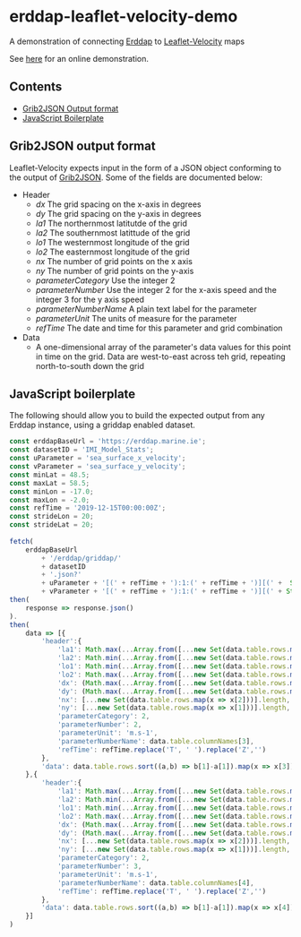 # erddap-leaflet-velocity-demo
A demonstration of connecting [Erddap](https://github.com) to [Leaflet-Velocity](https://github.com/danwild/leaflet-velocity) maps

See [here]() for an online demonstration.

## Contents
   - [Grib2JSON Output format](https://github.com/IrishMarineInstitute/erddap-leaflet-velocity-demo/blob/main/README.md#grib2json-output-format)
   - [JavaScript Boilerplate](https://github.com/IrishMarineInstitute/erddap-leaflet-velocity-demo/blob/main/README.md#javascript-boilerplate)

## Grib2JSON output format

Leaflet-Velocity expects input in the form of a JSON object conforming to the output of [Grib2JSON](https://github.com/cambecc/grib2json). Some of the fields are documented below:

- Header
    - _dx_ The grid spacing on the x-axis in degrees
    - _dy_ The grid spacing on the y-axis in degrees
    - _la1_ The northernmost latitutde of the grid
    - _la2_ The southernmost latittude of the grid
    - _lo1_ The westernmost longitude of the grid
    - _lo2_ The easternmost longitude of the grid
    - _nx_ The number of grid points on the x axis
    - _ny_ The number of grid points on the y-axis
    - _parameterCategory_ Use the integer 2
    - _parameterNumber_ Use the integer 2 for the x-axis speed and the integer 3 for the y axis speed
    - _parameterNumberName_ A plain text label for the parameter
    - _parameterUnit_ The units of measure for the parameter
    - _refTime_ The date and time for this parameter and grid combination
- Data
    - A one-dimensional array of the parameter's data values for this point in time on the grid. Data are west-to-east across teh grid, repeating north-to-south down the grid

## JavaScript boilerplate

The following should allow you to build the expected output from any Erddap instance, using a griddap enabled dataset.

```javascript
const erddapBaseUrl = 'https://erddap.marine.ie';
const datasetID = 'IMI_Model_Stats';
const uParameter = 'sea_surface_x_velocity';
const vParameter = 'sea_surface_y_velocity';
const minLat = 48.5;
const maxLat = 58.5;
const minLon = -17.0;
const maxLon = -2.0;
const refTime = '2019-12-15T00:00:00Z';
const strideLon = 20;
const strideLat = 20;
	
fetch(
	erddapBaseUrl 
		+ '/erddap/griddap/' 
		+ datasetID 
		+ '.json?' 
		+ uParameter + '[(' + refTime + '):1:(' + refTime + ')][(' +  String(minLat) + '):' + String(strideLat) + ':(' + String(maxLat) + ')][(' + String(minLon) + '):'+ String(strideLon) +':(' + String(maxLon) + ')],' 
		+ vParameter + '[(' + refTime + '):1:(' + refTime + ')][(' + String(minLat) + '):' + String(strideLat)+ ':(' + String(maxLat) + ')][(' + String(minLon) + '):' + String(strideLon) + ':(' + String(maxLon) + ')]').
then(
	response => response.json()
).
then(
	data => [{
		'header':{
			'la1': Math.max(...Array.from([...new Set(data.table.rows.map(x => x[1]))])),
			'la2': Math.min(...Array.from([...new Set(data.table.rows.map(x => x[1]))])),
			'lo1': Math.min(...Array.from([...new Set(data.table.rows.map(x => x[2]))])),
			'lo2': Math.max(...Array.from([...new Set(data.table.rows.map(x => x[2]))])),
			'dx': (Math.max(...Array.from([...new Set(data.table.rows.map(x => x[2]))])) - Math.min(...Array.from([...new Set(data.table.rows.map(x => x[2]))]))) / ([...new Set(data.table.rows.map(x => x[2]))].length - 1),
			'dy': (Math.max(...Array.from([...new Set(data.table.rows.map(x => x[1]))])) - Math.min(...Array.from([...new Set(data.table.rows.map(x => x[1]))]))) / ([...new Set(data.table.rows.map(x => x[1]))].length - 1),
			'nx': [...new Set(data.table.rows.map(x => x[2]))].length,
			'ny': [...new Set(data.table.rows.map(x => x[1]))].length,
			'parameterCategory': 2,
			'parameterNumber': 2,
			'parameterUnit': 'm.s-1',
			'parameterNumberName': data.table.columnNames[3],
			'refTime': refTime.replace('T', ' ').replace('Z','')
		}, 
		'data': data.table.rows.sort((a,b) => b[1]-a[1]).map(x => x[3])
	},{
		'header':{
			'la1': Math.max(...Array.from([...new Set(data.table.rows.map(x => x[1]))])),
			'la2': Math.min(...Array.from([...new Set(data.table.rows.map(x => x[1]))])),
			'lo1': Math.min(...Array.from([...new Set(data.table.rows.map(x => x[2]))])),
			'lo2': Math.max(...Array.from([...new Set(data.table.rows.map(x => x[2]))])),
			'dx': (Math.max(...Array.from([...new Set(data.table.rows.map(x => x[2]))])) - Math.min(...Array.from([...new Set(data.table.rows.map(x => x[2]))]))) / ([...new Set(data.table.rows.map(x => x[2]))].length - 1),
			'dy': (Math.max(...Array.from([...new Set(data.table.rows.map(x => x[1]))])) - Math.min(...Array.from([...new Set(data.table.rows.map(x => x[1]))]))) / ([...new Set(data.table.rows.map(x => x[1]))].length - 1),
			'nx': [...new Set(data.table.rows.map(x => x[2]))].length,
			'ny': [...new Set(data.table.rows.map(x => x[1]))].length,
			'parameterCategory': 2,
			'parameterNumber': 3,
			'parameterUnit': 'm.s-1',
			'parameterNumberName': data.table.columnNames[4],
			'refTime': refTime.replace('T', ' ').replace('Z','')
		}, 
		'data': data.table.rows.sort((a,b) => b[1]-a[1]).map(x => x[4])
	}]
)
```
